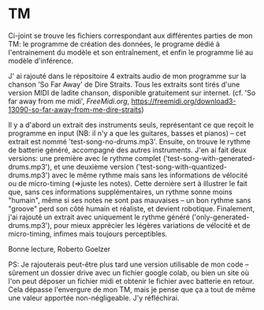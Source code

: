 # TM
Ci-joint se trouve les fichiers correspondant aux différentes parties de mon TM: le programme de création des données, le programe dédié à l'entrainement du modèle et son entraînement, et enfin le programme lié au modèle d'inférence.

J' ai rajouté dans le répositoire 4 extraits audio de mon programme sur la chanson 'So Far Away' de Dire Straits.
Tous les extraits sont tirés d'une version MIDI de ladite chanson, disponible gratuitement sur internet.
(cf. 'So far away from me midi', _FreeMidi.org_, https://freemidi.org/download3-13090-so-far-away-from-me-dire-straits)

Il y a d'abord un extrait des instruments seuls, représentant ce que reçoit le programme en input (NB: il n'y a que les guitares, basses et pianos) – cet extrait est nommé 'test-song-no-drums.mp3'.
Ensuite, on trouve le rythme de batterie généré, accompagné des autres instruments. J'en ai fait deux versions: une première avec le rythme complet ('test-song-with-generated-drums.mp3'), et une deuxième version ('test-song-with-quantized-drums.mp3') avec le même rythme mais sans les informations de vélocité ou de micro-timing (=>juste les notes). Cette dernière sert à illustrer le fait que, sans ces informations supplémentaires, un rythme sonne moins "humain", même si ses notes ne sont pas mauvaises – un bon rythme sans "groove" perd son côté humain et réaliste, et devient robotique.
Finalement, j'ai rajouté un extrait avec uniquement le rythme généré ('only-generated-drums.mp3'), pour mieux apprécier les légères variations de vélocité et de micro-timing, infimes mais toujours perceptibles.


Bonne lecture,
Roberto Goelzer


PS: Je rajouterais peut-être plus tard une version utilisable de mon code – sûrement un dossier drive avec un fichier google colab, ou bien un site où l'on peut déposer un fichier midi et obtenir le fichier avec batterie en retour. 
Cela dépasse l'envergure de mon TM, mais je pense que ça a tout de même une valeur apportée non-négligeable.
J'y réfléchirai.
